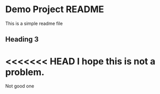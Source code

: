 # Demo Project README

This is a simple readme file

## Heading 3

<<<<<<< HEAD
I hope this is not a problem.
=======
Not good one

